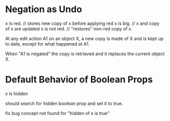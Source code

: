 # Negation as Undo

x is red. //  stores new copy of x before applying red
x is big. //  x and copy of x are updated
x is not red. // "restores" non-red copy of x.

At any edit action A1 on an object X, a new copy is made of X and is kept up to date, except for what happened at A1.

When "A1 is negated" the copy is retrieved and it replaces the current object X.



# Default Behavior of Boolean Props

x is hidden

should search for hidden boolean prop and set it to true.

fix bug concept not found for "hidden of x is true"
